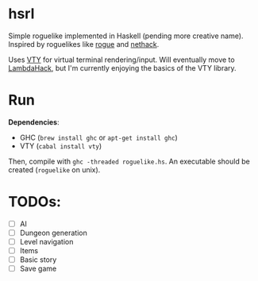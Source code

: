 # hsrl

Simple roguelike implemented in Haskell (pending more creative name). Inspired
by roguelikes like [rogue](https://archive.org/details/msdos_Rogue_1983) and
[nethack](http://www.nethack.org/).

Uses [VTY](http://hackage.haskell.org/package/vty) for virtual terminal
rendering/input. Will eventually move to
[LambdaHack](http://hackage.haskell.org/package/LambdaHack), but I'm currently
enjoying the basics of the VTY library.

# Run

**Dependencies**:

* GHC (`brew install ghc` or `apt-get install ghc`)
* VTY (`cabal install vty`)

Then, compile with `ghc -threaded roguelike.hs`. An executable should be created
(`roguelike` on unix).

# TODOs:

- [ ] AI
- [ ] Dungeon generation
- [ ] Level navigation
- [ ] Items
- [ ] Basic story
- [ ] Save game
